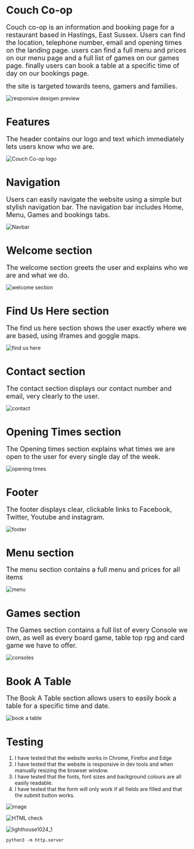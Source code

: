 # Couch Co-op

<font size="4">Couch co-op is an information and booking page for a restaurant based in Hastings, East Sussex.
 Users can find the location, telephone number, email and opening times on the landing page. users can find a full menu and prices on our menu page and a full list of games on our games page. finally users can book a table at a specific time of day on our bookings page. 
  
  the site is targeted towards teens, gamers and families.
</font>
 
![responsive desigen preview](https://user-images.githubusercontent.com/97246895/153381985-58f4beaa-bef0-432a-aa2b-7ebf875902aa.jpg)

# Features 

<font size="4">The header contains our logo and text which immediately lets users know who we are.</font>

![Couch Co-op logo](https://user-images.githubusercontent.com/97246895/153390860-8552e694-9c09-425f-94ad-11bbebeb80bb.jpg)
 
 # Navigation
 
 <font size="4">Users can easily navigate the website using a simple but stylish navigation bar. The navigation bar includes Home, Menu, Games and bookings tabs.</font>
 
 ![Navbar](https://user-images.githubusercontent.com/97246895/153392150-3f032d79-9d9e-48bf-869c-e204f72ef5aa.jpg)
 
 # Welcome section
 
 <font size="4">The welcome section greets the user and explains who we are and what we do.</font>
 
 ![welcome section](https://user-images.githubusercontent.com/97246895/153393331-a8cb07c3-1507-48cd-b5b4-af0b23169379.jpg)
 
 # Find Us Here section
 
 <font size="4">The find us here section shows the user exactly where we are based, using iframes and goggle maps.</font>
 
 ![find us here](https://user-images.githubusercontent.com/97246895/153394112-b4ceae45-f700-402b-b1df-156543db9222.jpg)
 
 # Contact section 
 
 <font size="4">The contact section displays our contact number and email, very clearly to the user.</font>
 
 ![contact](https://user-images.githubusercontent.com/97246895/153394762-4852cb60-ad8e-4f0d-b29e-e73a3f34a757.jpg)
 
 # Opening Times section
 
 <font size="4">The Opening times section explains what times we are open to the user for every single day of the week.</font>
 
 ![opening times](https://user-images.githubusercontent.com/97246895/153395403-5341fc31-e8e7-4a0c-b39a-8f4fac55807b.jpg)
 
 # Footer
 
 <font size="4">The footer displays clear, clickable links to Facebook, Twitter, Youtube and instagram.</font>
 
 ![footer](https://user-images.githubusercontent.com/97246895/153395936-5cca381a-9d22-4f44-b2b4-04a7fc56191b.jpg)
 
 # Menu section
 
 <font size="4">The menu section contains a full menu and prices for all items</font>
 
 ![menu](https://user-images.githubusercontent.com/97246895/153396946-804c2668-4fc1-4a6e-b46c-e59c6b38561e.jpg)
 
 # Games section
 
 <font size="4">The Games section contains a full list of every Console we own, as well as every board game, table top rpg and card game we have to offer.</font>
 
 ![consoles](https://user-images.githubusercontent.com/97246895/153397394-52edb055-b962-4edc-b987-5edf39c3cec1.jpg)
 
 # Book A Table
 
 <font size="4">The Book A Table section allows users to easily book a table for a specific time and date.</font>
 
 ![book a table](https://user-images.githubusercontent.com/97246895/153399414-50f78042-125d-4c34-9b6c-503cafc9de2a.jpg)
 
 # Testing 
 
  1. I have tested that the website works in Chrome, Firefox and Edge 
  2. I have tested that the website is responsive in dev tools and when manually resizing the browser window. 
  3. I have tested that the fonts, font sizes and background colours are all easily readable. 
  4. I have tested that the form will only work if all fields are filled and that the submit button works. 
 
 









![image](https://user-images.githubusercontent.com/97246895/153382352-0b6bb3c3-0239-4a24-87e3-636dc3113e2b.png)

![HTML check](https://user-images.githubusercontent.com/97246895/153382013-40dcfc18-a600-4c11-bd8c-bc654e25f170.jpg)

![lighthouse1024_1](https://user-images.githubusercontent.com/97246895/153384651-0cdf4261-a86e-43aa-8e68-15d2ac90c6b4.jpg)



`python3 -m http.server`

